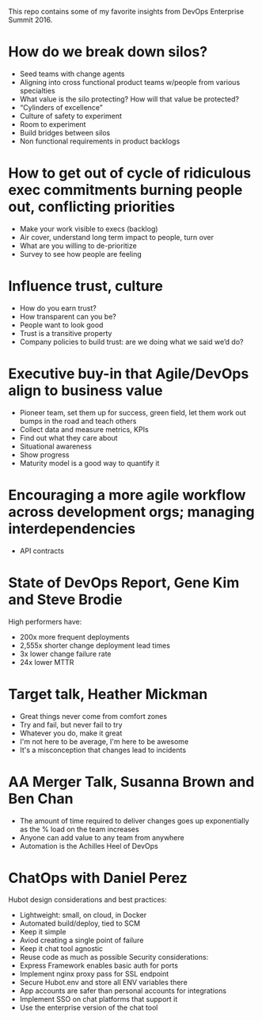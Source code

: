 This repo contains some of my favorite insights from DevOps Enterprise Summit 2016.

# How do we break down silos?
- Seed teams with change agents 
- Aligning into cross functional product teams w/people from various specialties 
- What value is the silo protecting? How will that value be protected?
- “Cylinders of excellence”
- Culture of safety to experiment 
- Room to experiment 
- Build bridges between silos 
- Non functional requirements in product backlogs 


# How to get out of cycle of ridiculous exec commitments burning people out, conflicting priorities 
- Make your work visible to execs (backlog)
- Air cover, understand long term impact to people, turn over
- What are you willing to de-prioritize 
- Survey to see how people are feeling 


# Influence trust, culture
- How do you earn trust?
- How transparent can you be?
- People want to look good
- Trust is a transitive property 
- Company policies to build trust: are we doing what we said we’d do?


# Executive buy-in that Agile/DevOps align to business value
- Pioneer team, set them up for success, green field, let them work out bumps in the road and teach others
- Collect data and measure metrics, KPIs
- Find out what they care about 
- Situational awareness
- Show progress
- Maturity model is a good way to quantify it


# Encouraging a more agile workflow across development orgs; managing interdependencies 
- API contracts

# State of DevOps Report, Gene Kim and Steve Brodie
High performers have:
- 200x more frequent deployments 
- 2,555x shorter change deployment lead times
- 3x lower change failure rate
- 24x lower MTTR

# Target talk, Heather Mickman
- Great things never come from comfort zones
- Try and fail, but never fail to try
- Whatever you do, make it great
- I'm not here to be average, I'm here to be awesome 
- It's a misconception that changes lead to incidents

# AA Merger Talk, Susanna Brown and Ben Chan
- The amount of time required to deliver changes goes up exponentially as the % load on the team increases
- Anyone can add value to any team from anywhere 
- Automation is the Achilles Heel of DevOps

# ChatOps with Daniel Perez
Hubot design considerations and best practices:
- Lightweight: small, on cloud, in Docker
- Automated build/deploy, tied to SCM
- Keep it simple
- Aviod creating a single point of failure 
- Keep it chat tool agnostic 
- Reuse code as much as possible 
Security considerations:
- Express Framework enables basic auth for ports
- Implement nginx proxy pass for SSL endpoint
- Secure Hubot.env and store all ENV variables there
- App accounts are safer than personal accounts for integrations 
- Implement SSO on chat platforms that support it
- Use the enterprise version of the chat tool
